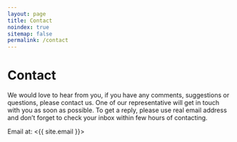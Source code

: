 ```yaml
---
layout: page
title: Contact
noindex: true
sitemap: false
permalink: /contact
---
```

# Contact

We would love to hear from you, if you have any comments, suggestions or questions, please contact us. One of our representative will get in touch with you as soon as possible. To get a reply, please use real email address and don’t forget to check your inbox within few hours of contacting.

Email at: <{{ site.email }}>